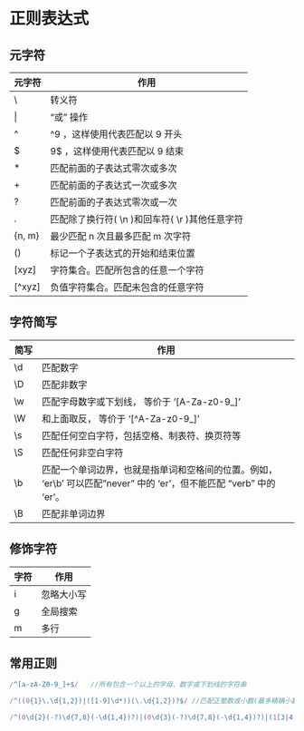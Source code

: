 # 正则表达式

## 元字符

元字符   | 作用
 ----   | ----  
 \      | 转义符
 &#124;      | “或” 操作
 ^      | ^9 ，这样使用代表匹配以 9 开头
 $      | 9$ ，这样使用代表匹配以 9 结束
*       | 匹配前面的子表达式零次或多次
+       | 匹配前面的子表达式一次或多次
?       | 匹配前面的子表达式零次或一次
.       | 匹配除了换行符( \n )和回车符( \r )其他任意字符
{n, m}  | 最少匹配 n 次且最多匹配 m 次字符
()      | 标记一个子表达式的开始和结束位置
[xyz]   | 字符集合。匹配所包含的任意一个字符
[&#94;xyz]  | 负值字符集合。匹配未包含的任意字符

## 字符简写

 简写        | 作用
-------     | -------
\d          | 匹配数字
\D&emsp;    | 匹配非数字
\w          | 匹配字母数字或下划线， 等价于 ’[A-Za-z0-9_]’
\W          | 和上面取反， 等价于 ‘[&#94;A-Za-z0-9_]’
\s          | 匹配任何空白字符，包括空格、制表符、换页符等
\S          | 匹配任何非空白字符
\b          | 匹配一个单词边界，也就是指单词和空格间的位置。例如， ‘er\b’ 可以匹配”never” 中的 ‘er’，但不能匹配 “verb” 中的 ‘er’。
\B          | 匹配非单词边界

## 修饰字符

字符 | 作用
---- | ----
i    | 忽略大小写
g    | 全局搜索
m    | 多行

## 常用正则

```js
/^[a-zA-Z0-9_]+$/   //所有包含一个以上的字母、数字或下划线的字符串

/^((0{1}\.\d{1,2})|([1-9]\d*))(\.\d{1,2})?$/ //匹配正整数或小数(最多精确小数点后两位)

/^(0\d{2}(-?)\d{7,8}(-\d{1,4})?)|(0\d{3}(-?)\d{7,8}(-\d{1,4})?)|(1[3|4|5|6|7|8|9][0-9]{9})$/ 匹配手机号与座机号
```
